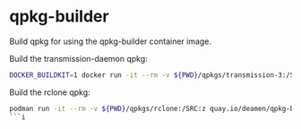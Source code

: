 # qpkg-builder
Build qpkg for using the qpkg-builder container image.

Build the transmission-daemon qpkg:
```bash
DOCKER_BUILDKIT=1 docker run -it --rm -v ${PWD}/qpkgs/transmission-3:/SRC qpkg-builder

```

Build the rclone qpkg:
```bash
podman run -it --rm -v ${PWD}/qpkgs/rclone:/SRC:z quay.io/deamen/qpkg-builder --build-arch x86_64 --build-arch arm_64
```i